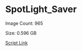 # SpotLight_Saver

Image Count: 965

Size: 0.596 GB

[Script Link](https://github.com/liuyal/Archive/blob/master/Python/Utilities/Miscellaneous/spotlight_saver.py)